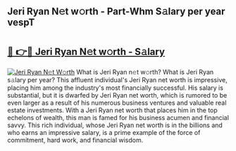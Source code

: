 ## Jeri Ryan N𝚎t w𝚘rth - Part-Whm S𝚊lary per year vespT

# <h2><a href="http://gc05koy.nevu.top/?p=Jeri+Ryan">🔗 👉🔴 Jeri Ryan N𝚎t w𝚘rth - S𝚊lary</a></h2>

[![Jeri Ryan N𝚎t W𝚘rth](https://i.imgur.com/Oavwk0R.jpeg)](http://gc05koy.nevu.top/?p=Jeri+Ryan)
What is Jeri Ryan n𝚎t w𝚘rth? What is Jeri Ryan s𝚊lary per year?
This affluent individual's Jeri Ryan net worth is impressive, placing him among the industry's most financially successful. His salary is substantial, but it is dwarfed by Jeri Ryan net worth, which is rumored to be even larger as a result of his numerous business ventures and valuable real estate investments. With a Jeri Ryan net worth that places him in the top echelons of wealth, this man is famed for his business acumen and financial savvy. This rich individual, whose Jeri Ryan net worth is in the billions and who earns an impressive salary, is a prime example of the force of commitment, hard work, and financial wisdom.
